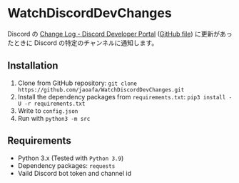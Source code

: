 # WatchDiscordDevChanges

Discord の [Change Log - Discord Developer Portal](https://discord.com/developers/docs/change-log) ([GitHub file](https://raw.githubusercontent.com/discord/discord-api-docs/master/docs/Change_Log.md)) に更新があったときに Discord の特定のチャンネルに通知します。

## Installation

1. Clone from GitHub repository: `git clone https://github.com/jaoafa/WatchDiscordDevChanges.git`
2. Install the dependency packages from `requirements.txt`: `pip3 install -U -r requirements.txt`
2. Write to `config.json`
3. Run with `python3 -m src`

## Requirements

- Python 3.x (Tested with `Python 3.9`)
- Dependency packages: `requests`
- Vaild Discord bot token and channel id

